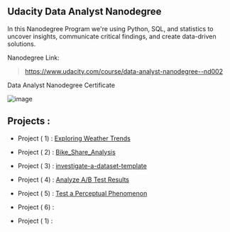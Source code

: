 

## Udacity Data Analyst Nanodegree


In this Nanodegree Program we're using Python, SQL, and statistics to uncover insights, communicate critical findings, and create data-driven solutions.

Nanodegree Link:

> https://www.udacity.com/course/data-analyst-nanodegree--nd002

Data Analyst Nanodegree Certificate

![image](https://user-images.githubusercontent.com/36210723/65650739-be688780-e014-11e9-85a0-450505dceffc.png)



## Projects :


- Project ( 1) :  [Exploring Weather Trends](https://github.com/nancyalaswad90/Udacity-Data-Analyst-Nanodegree/tree/master/Project%201)

- Project ( 2) :  [Bike_Share_Analysis](https://github.com/nancyalaswad90/Udacity-Data-Analyst-Nanodegree/tree/master/Project%202)

- Project ( 3) :  [investigate-a-dataset-template ](https://github.com/nancyalaswad90/Udacity-Data-Analyst-Nanodegree/tree/master/Project%203)

- Project ( 4) :  [Analyze A/B Test Results ](https://github.com/nancyalaswad90/Udacity-Data-Analyst-Nanodegree/tree/master/Project%204)

- Project ( 5) :  [Test a Perceptual Phenomenon](https://github.com/nancyalaswad90/Udacity-Data-Analyst-Nanodegree/tree/master/Project%205)

- Project ( 6) :  
- Project ( 1) :  
